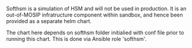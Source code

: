 Softhsm is a simulation of HSM and will not be used in production.  It is an out-of-MOSIP infratructure component within sandbox, and hence been provided as a separate helm chart.

The chart here depends on softhsm folder initialied with conf file prior to running this chart.  This is done via Ansible role 'softhsm'.

